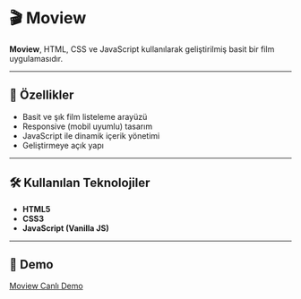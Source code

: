 # 🎬 Moview

**Moview**, HTML, CSS ve JavaScript kullanılarak geliştirilmiş basit bir film uygulamasıdır.  

---

## 📌 Özellikler

- Basit ve şık film listeleme arayüzü  
- Responsive (mobil uyumlu) tasarım  
- JavaScript ile dinamik içerik yönetimi  
- Geliştirmeye açık yapı  

---

## 🛠 Kullanılan Teknolojiler

- **HTML5**  
- **CSS3**  
- **JavaScript (Vanilla JS)**  

---
## 🚀 Demo
[Moview Canlı Demo](https://idyllic-profiterole-1d2ef5.netlify.app/)


